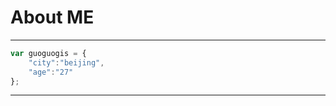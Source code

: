 About ME
====
----------
```javascript
var guoguogis = {
    "city":"beijing",
    "age":"27"
};
```
----------